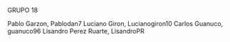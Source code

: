 GRUPO 18

Pablo Garzon, Pablodan7
Luciano Giron, Lucianogiron10
Carlos Guanuco, guanuco96
Lisandro Perez Ruarte, LisandroPR